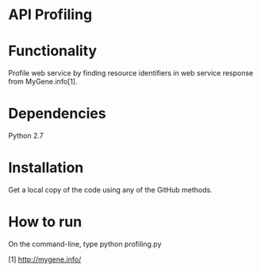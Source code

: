 # API Profiling

# Functionality
Profile web service by finding resource identifiers in web service response from MyGene.info[1]. 

# Dependencies
Python 2.7

# Installation
Get a local copy of the code using any of the GitHub methods.

# How to run
On the command-line, type python profiling.py

[1] http://mygene.info/